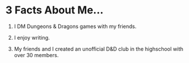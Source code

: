 
# 3 Facts About Me...

1. I DM Dungeons & Dragons games with my friends.

2. I enjoy writing.

3. My friends and I created an unofficial D&D club in the highschool with over 30 members.
